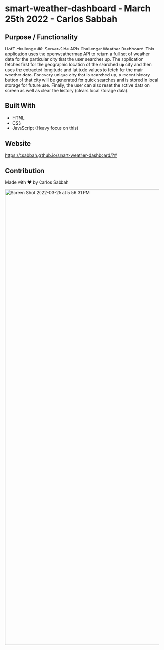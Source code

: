 # smart-weather-dashboard - March 25th 2022 - Carlos Sabbah

## Purpose / Functionality

UofT challenge #6: Server-Side APIs Challenge: Weather Dashboard. This application uses the openweathermap API to return a full set of weather data for the particular city that the user searches up. The application fetches first for the geographic location of the searched up city and then uses the extracted longitude and latitude values to fetch for the main weather data. For every unique city that is searched up, a recent history button of that city will be generated for quick searches and is stored in local storage for future use. Finally, the user can also reset the active data on screen as well as clear the history (clears local storage data).

## Built With

- HTML
- CSS
- JavaScript (Heavy focus on this)

## Website

https://csabbah.github.io/smart-weather-dashboard/?#

## Contribution

Made with ❤️ by Carlos Sabbah

<img width="1487" alt="Screen Shot 2022-03-25 at 5 56 31 PM" src="https://user-images.githubusercontent.com/91699101/160207776-0916644d-2fe8-4ae1-a42e-7865f4039063.png">
